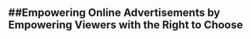 ##Empowering Online Advertisements by Empowering Viewers with the Right to Choose
---------------------------------------------------------------------------------

